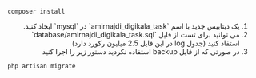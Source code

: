 ```
composer install
```
<ol dir="rtl">
    <li> یک دیتابیس جدید با اسم `amirnajdi_digikala_task` در `mysql` ایجاد کنید.</li>   
    <li> می توانید برای تست از فایل `database/amirnajdi_digikala_task.sql`  استفاد کنید (جدول log در این فایل 2.5 میلیون  رکورد دارد) </li>
    <li> در صورتی که از فایل backup استفاده نکردید دستور زیر را اجرا کنید </li>
</ol>

```
php artisan migrate
```
